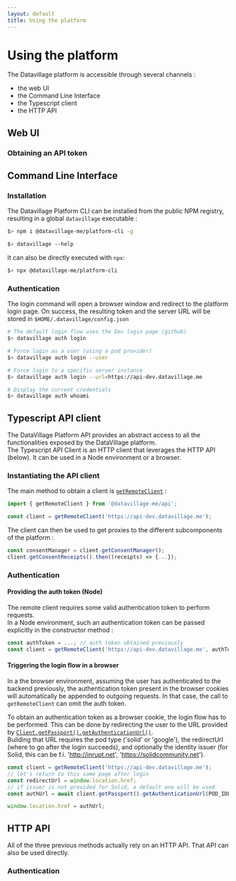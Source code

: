 ```yaml
---
layout: default
title: Using the platform
---
```

# Using the platform

The Datavillage platform is accessible through several channels : 
 - the web UI
 - the Command Line Interface  
 - the Typescript client 
 - the HTTP API

## Web UI

### Obtaining an API token

## Command Line Interface

### Installation

The Datavillage Platform CLI can be installed from the public NPM registry, resulting in a global `datavillage` executable :
```bash
$> npm i @datavillage-me/platform-cli -g

$> datavillage --help
```
It can also be directly executed with `npx`:
```bash
$> npx @datavillage-me/platform-cli
```

### Authentication

The login command will open a browser window and redirect to the platform login page.
On success, the resulting token and the server URL will be stored in `$HOME/.datavillage/config.json`

```bash
# The default login flow uses the Dev login page (github)
$> datavillage auth login

# Force login as a user (using a pod provider)
$> datavillage auth login --user

# Force login to a specific server instance
$> datavillage auth login --url=https://api-dev.datavillage.me

# Display the current credentials
$> datavillage auth whoami
```

## Typescript API client  

The DataVillage Platform API provides an abstract access to all the functionalities exposed by the DataVillage platform.  
The Typescript API Client is an HTTP client that leverages the HTTP API (below).
It can be used in a Node environment or a browser.

### Instantiating the API client
The main method to obtain a client is
[`getRemoteClient`](./modules.html#getremoteclient) :
```typescript
import { getRemoteClient } from '@datavillage-me/api';

const client = getRemoteClient('https://api-dev.datavillage.me');
```
The client can then be used to get proxies to the different subcomponents of the platform :
```typescript
const consentManager = client.getConsentManager();
client.getConsentReceipts().then((receipts) => {...});
```

### Authentication

#### Providing the auth token (Node)
The remote client requires some valid authentication token to perform requests.   
In a Node environment, such an authentication token can be passed explicitly in the constructor method :
```typescript
const authToken = ...; // auth token obtained previously
const client = getRemoteClient('https://api-dev.datavillage.me', authToken);
```

#### Triggering the login flow in a browser
In a the browser environment, assuming the user has authenticated to the backend
previously, the authentication token present in the browser cookies will automatically be appended to outgoing requests.
In that case, the call to `getRemoteClient` can omit the auth token.

To obtain an authentication token as a browser cookie, the login flow has to be performed. This can be done by
redirecting the user to the URL provided by [`Client.getPassport().getAuthenticationUrl()`](./interfaces/passport.html#getauthenticationurl).  
Building that URL requires the pod type ('solid' or 'google'), the redirectUrl (where to go after the login succeeds),
and optionally the identity issuer (for Solid, this can be f.i. 'http://inrupt.net', 'https://solidcommunity.net').
```typescript
const client = getRemoteClient('https://api-dev.datavillage.me');
// let's return to this same page after login
const redirectUrl = window.location.href; 
// if issuer is not provided for Solid, a default one will be used
const authUrl = await client.getPassport().getAuthenticationUrl(POD_IDENTITY_PROVIDER.Solid, redirectUrl);

window.location.href = authUrl;
```

## HTTP API
All of the three previous methods actually rely on an HTTP API. That API can also be used directly.

### Authentication